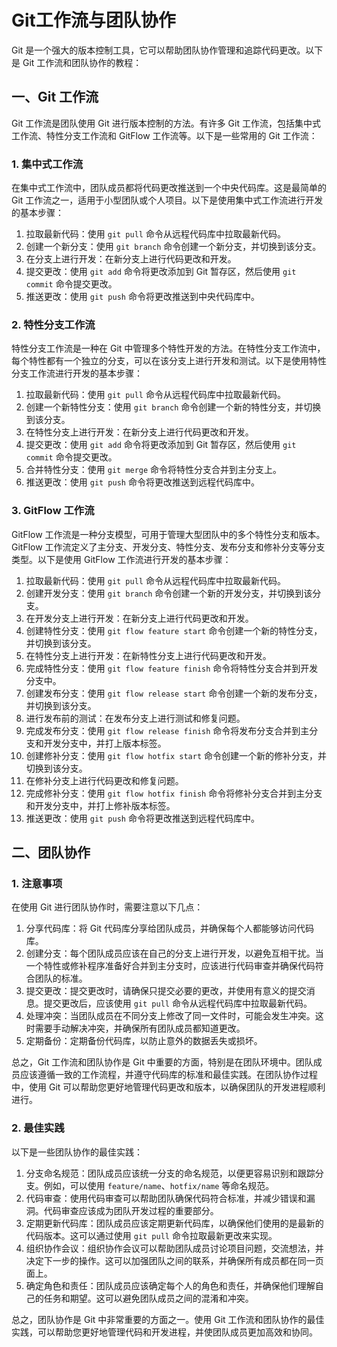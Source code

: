 # Git工作流与团队协作

Git 是一个强大的版本控制工具，它可以帮助团队协作管理和追踪代码更改。以下是 Git 工作流和团队协作的教程：

## 一、Git 工作流

Git 工作流是团队使用 Git 进行版本控制的方法。有许多 Git 工作流，包括集中式工作流、特性分支工作流和 GitFlow 工作流等。以下是一些常用的 Git 工作流：

### 1. 集中式工作流

在集中式工作流中，团队成员都将代码更改推送到一个中央代码库。这是最简单的 Git 工作流之一，适用于小型团队或个人项目。以下是使用集中式工作流进行开发的基本步骤：

1. 拉取最新代码：使用 `git pull` 命令从远程代码库中拉取最新代码。
2. 创建一个新分支：使用 `git branch` 命令创建一个新分支，并切换到该分支。
3. 在分支上进行开发：在新分支上进行代码更改和开发。
4. 提交更改：使用 `git add` 命令将更改添加到 Git 暂存区，然后使用 `git commit` 命令提交更改。
5. 推送更改：使用 `git push` 命令将更改推送到中央代码库中。

### 2. 特性分支工作流

特性分支工作流是一种在 Git 中管理多个特性开发的方法。在特性分支工作流中，每个特性都有一个独立的分支，可以在该分支上进行开发和测试。以下是使用特性分支工作流进行开发的基本步骤：

1. 拉取最新代码：使用 `git pull` 命令从远程代码库中拉取最新代码。
2. 创建一个新特性分支：使用 `git branch` 命令创建一个新的特性分支，并切换到该分支。
3. 在特性分支上进行开发：在新分支上进行代码更改和开发。
4. 提交更改：使用 `git add` 命令将更改添加到 Git 暂存区，然后使用 `git commit` 命令提交更改。
5. 合并特性分支：使用 `git merge` 命令将特性分支合并到主分支上。
6. 推送更改：使用 `git push` 命令将更改推送到远程代码库中。

### 3. GitFlow 工作流

GitFlow 工作流是一种分支模型，可用于管理大型团队中的多个特性分支和版本。GitFlow 工作流定义了主分支、开发分支、特性分支、发布分支和修补分支等分支类型。以下是使用 GitFlow 工作流进行开发的基本步骤：

1. 拉取最新代码：使用 `git pull` 命令从远程代码库中拉取最新代码。
2. 创建开发分支：使用 `git branch` 命令创建一个新的开发分支，并切换到该分支。
3. 在开发分支上进行开发：在新分支上进行代码更改和开发。
4. 创建特性分支：使用 `git flow feature start` 命令创建一个新的特性分支，并切换到该分支。
5. 在特性分支上进行开发：在新特性分支上进行代码更改和开发。
6. 完成特性分支：使用 `git flow feature finish` 命令将特性分支合并到开发分支中。
7. 创建发布分支：使用 `git flow release start` 命令创建一个新的发布分支，并切换到该分支。
8. 进行发布前的测试：在发布分支上进行测试和修复问题。
9. 完成发布分支：使用 `git flow release finish` 命令将发布分支合并到主分支和开发分支中，并打上版本标签。
10. 创建修补分支：使用 `git flow hotfix start` 命令创建一个新的修补分支，并切换到该分支。
11. 在修补分支上进行代码更改和修复问题。
12. 完成修补分支：使用 `git flow hotfix finish` 命令将修补分支合并到主分支和开发分支中，并打上修补版本标签。
13. 推送更改：使用 `git push` 命令将更改推送到远程代码库中。

## 二、团队协作

### 1. 注意事项

在使用 Git 进行团队协作时，需要注意以下几点：

1. 分享代码库：将 Git 代码库分享给团队成员，并确保每个人都能够访问代码库。
2. 创建分支：每个团队成员应该在自己的分支上进行开发，以避免互相干扰。当一个特性或修补程序准备好合并到主分支时，应该进行代码审查并确保代码符合团队的标准。
3. 提交更改：提交更改时，请确保只提交必要的更改，并使用有意义的提交消息。提交更改后，应该使用 `git pull` 命令从远程代码库中拉取最新代码。
4. 处理冲突：当团队成员在不同分支上修改了同一文件时，可能会发生冲突。这时需要手动解决冲突，并确保所有团队成员都知道更改。
5. 定期备份：定期备份代码库，以防止意外的数据丢失或损坏。

总之，Git 工作流和团队协作是 Git 中重要的方面，特别是在团队环境中。团队成员应该遵循一致的工作流程，并遵守代码库的标准和最佳实践。在团队协作过程中，使用 Git 可以帮助您更好地管理代码更改和版本，以确保团队的开发进程顺利进行。

### 2. 最佳实践

以下是一些团队协作的最佳实践：

1. 分支命名规范：团队成员应该统一分支的命名规范，以便更容易识别和跟踪分支。例如，可以使用 `feature/name`、`hotfix/name` 等命名规范。
2. 代码审查：使用代码审查可以帮助团队确保代码符合标准，并减少错误和漏洞。代码审查应该成为团队开发过程的重要部分。
3. 定期更新代码库：团队成员应该定期更新代码库，以确保他们使用的是最新的代码版本。这可以通过使用 `git pull` 命令拉取最新更改来实现。
4. 组织协作会议：组织协作会议可以帮助团队成员讨论项目问题，交流想法，并决定下一步的操作。这可以加强团队之间的联系，并确保所有成员都在同一页面上。
5. 确定角色和责任：团队成员应该确定每个人的角色和责任，并确保他们理解自己的任务和期望。这可以避免团队成员之间的混淆和冲突。

总之，团队协作是 Git 中非常重要的方面之一。使用 Git 工作流和团队协作的最佳实践，可以帮助您更好地管理代码和开发进程，并使团队成员更加高效和协同。